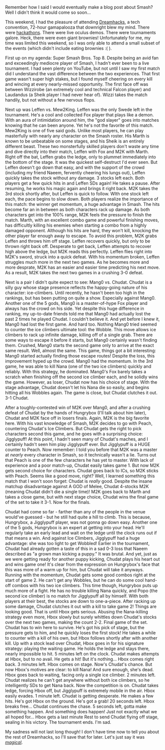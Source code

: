 Remember how I said I would eventually make a blog post about Smash? Well I didn't think it would come so soon...

This weekend, I had the pleasure of attending <a href="https://austin.dreamhack.com/17/">Dreamhacks</a>, a tech convention, 72-hour gamapalooza that downright blew my mind. There were <a href="https://en.wikipedia.org/wiki/Hackathon">hackathons</a>. There were live oculus demos. There were tournaments galore. Heck, there were even giant brownies! Unfortunately for me, my time was limited this weekend, so I was only able to attend a small subset of the events (which didn't include eating brownies :( ).

First up on my agenda: Super Smash Bros. Top 8. Despite being an avid fan and exceedingly mediocre player of Smash, I hadn't ever been to a live tournament. I had seen plenty on YouTube, but not until I saw my first match did I understand the vast difference between the two experiences. That first game wasn't super high stakes, but I found myself cheering on every kill and wincing at every nearly-missed opportunity. The first face off was between Wizzirobe (an extremely cool and technical Falcon player) and Laudandus (a Sheik player I had never hear of). Wizzi takes the match handily, but not without a few nervous flops.

Next up was Leffen vs. Mew2King. Leffen was the only Swede left in the tournament. He's a cool and collected Fox player that plays like a demon. With an aura of intimidation around him, the "god slayer" goes into matches knowing that he can been anyone. Yet he's not the favorite of this match. Mew2King is one of five said gods. Unlike most players, he can play masterfully with nearly any character on the Smash roster. His Marth is known to be unbeatable on some stages, and his Sheik is an entirely different beast. These two monsterfully skilled players don't waste any time and dive directly into their match, Leffen with Fox and M2K with Marth. Right off the bat, Leffen grabs the ledge, only to plummet immediately into the bottom of the stage. It was the quickest self-destruct I'd ever seen. But Leffen doesn't go down that easy, and with the support of the crowd (including my friend Naeem, fervently cheering his lungs out), Leffen quickly takes the stock without any damage. 3 stocks left each. Both players get a few quick hits in and Leffen SDs again! He takes a pause. After resuming, he works his magic again and brings it right back. M2K takes the 3rd stock shortly after, but Leffen is quick to follow. WIth one stock left each, the pace begins to slow down. Both players realize the importance of this match: the winner get momentum, a huge advantage in Smash. The hits become far an in between as both characters rack up damage. As both characters get into the 100% range, M2K feels the pressure to finish the match. Marth, with an excellent combo game and powerful finishing moves, has difficultly killing his enemies when starting a combo from a highly damaged opponent. Although his hits are hard, they won't kill, knocking the other player far enough away to escape. To avoid this problem, M2K grabs Leffen and throws him off stage. Leffen recovers quickly, but only to be thrown right back off. Desperate to get back, Leffen attempts to recover high above the ledge, but M2K reads this perfectly. Leffen flies right into M2K's sword, struck into a quick defeat. With his momentum broken, Leffen struggles much more in the next two games. As he becomes more and more desprate, M2K has an easier and easier time predicting his next move. As a result, M2K takes the next two games in a crushing 3-0 defeat.

Next is a pair I didn't quite expect to see: Mang0 vs. Chudat. Chudat is a silly guy whose stage presence reflects the happy-going nature of his character: ice-climbers. Until recently, he hasn't been too high in the rankings, but has been putting on quite a show. Especially against Mang0. Another one of the 5 gods, Mang0 is a master-of-hype Fox player and always has the crowd on his side. Yet despite this huge difference in ranking, my up-to-date friends told me that Mang0 had actually lost the past 2 times he played Chudat. I couldn't believe it. And yet before I knew it, Mang0 had lost the first game. And hard too. Nothing Mang0 tried seemed to counter the ice climbers ultimate tool: the Wobble. This move allows ice climbers to rack up infinite damage, killing off of a single grab. There are some ways to escape it before it starts, but Mang0 certainly wasn't finding them. Crushed, Mang0 starts the second game only to arrive at the exact same result. Well, almost the same. This game, things got a bit interesting: Mang0 started actually finding those escape routes! Despite the loss, this improvement hyped up the crowd. Mang0 had the momentum. In the 3rd game, he was able to kill Nana (one of the two ice climbers) quickly and reliably. With this strategy, he dominated. Mang0's Fox barely takes a scratch when finishing off the second ice climber each, and he solidly wins the game. However, as loser, Chudat now has his choice of stage. With the stage advantage, Chudat doesn't let his Nana die so easily, and begins hitting all his Wobbles again. The game is close, but Chudat clutches it out. 3-1 Chudat.

After a toughly-contested win of M2K over Mang0, and after a crushing defeat of Chudat by the hands of Hungrybox (I'll talk about him later), Chudat and M2K face off in losers finals. Again, M2K is the big favorite here. With his vast knowledge of Smash, M2K decides to go with Peach, countering Chudat's Ice Climbers. But Chudat gets the right to pick characters second this game, and he goes with a surprising choice: Jigglypuff! At this point, I hadn't seen many of Chudat's maches, and I certainly hadn't seen him play Jigglypuff ever. But Jigglypuff is a HUGE counter to Peach. Now remember: I told you before that M2K was a master at <i>nearly</i> every character in Smash, so it technically wasn't a lie. Turns out that Peach is one of the few characters he has yet to master. With lack of experience and a poor match-up, Chudat easily takes game 1. But now M2K gets second choice for characters. Chudat goes back to ICs, so M2K sticks with Peach. Seems like a good move, right? Well, I learned something this match that I won't soon forget: Chudat is <i>really</i> good. Despite the insane matchup disadvantage against A GOD of Melee, Chudat 4-stocks M2K (meaning Chudat didn't die a single time)! M2K goes back to Marth and takes a close game, but with next stage choice, Chudat wins the final game of the set to take it 3-1. Now for the finals.

Chudat had come so far - farther than any of the people in the venue would've guessed - but he still had quite a hill to climb. This is because, Hungrybox, a Jigglypuff player, was not gonna go down easy. Another one of the 5 gods, Hungrybox is an expert at getting into your head. He'll regularly take an early lead and wait on the ledge until the clock runs out if that means a win. And against Ice Climbers, Jigglypuff had a huge advantage: she was too light to get Wobbled! Earlier in the tournament, Chudat had already gotten a taste of this in a sad 0-3 loss that Naeem described as "a grown man kicking a puppy." It was brutal. And yet, just as we were getting ready for another puppy kicking, Chudat plays his heart out and wins game one! It's clear from the expression on Hungrybox's face that this was more of a warm up for him, but Chudat will take it anyways. Running with the momentum, Chudat gets some good combos right at the start of game 2. He can't get any Wobbles, but he can do some cool hand-off combos with his two ice climbers. This time though, Hungrybox puts up much more of a fight. He has no trouble killing Nana quickly, and Popo (the second ice climber) is no match for Jigglypuff all by himself. With both players at their best, the stocks are down to one-a-piece. After racking up some damage, Chudat clutches it out with a kill to take game 2! Things are looking good. That is until Hbox gets serious. Abusing the Nana-killing strategy even more, Hbox slowly but surely whittles down Chudat's stocks over the next two games, making the count 2-2. 
Final game of the set. Chudat has to win here to survive. He's got his pick of stage, but the pressure gets to him, and he quickly loses the first stock! He takes a while to counter with a kill of his own, but Hbox follows shortly after with another kill. Up with a stock lead over Chudat, Hbox goes in for his signature strategy: playing the waiting game. He holds the ledge and stays there, nearly impossible to hit. 5 minutes left on the clock. Chudat makes attempts at Hbox, but to no avail. He gets a hit! But it's nothing... Hbox comes right back. 3 minutes left. Hbox comes on stage. Now's Chudat's chance. But now Hbox's motives are clear: to kill Nana! And sure enough, she's dead. Hbox goes back to waiting, facing only a single ice climber. 2 minutes left. Chudat realizes he can't get anywhere without both ice climbers, so he intelligently SDs to get Nana back. Now the competition is on. Chudat takes ledge, forcing Hbox off, but Jigglypuff is extremely mobile in the air. Hbox easily evades. 1 minute left. Chudat is getting desperate. He makes a few hits. He's got Hbox on the ground. He's got a grab! 20 seconds left. Hbox breaks free... Chudat continues the chase. 5 seconds left, gotta make something happen. And something does happen! Just not exactly what we all hoped for... Hbox gets a last minute Rest to send Chudat flying off stage, sealing in his victory. The tournament ends. I'm sad.

My sadness will not last long though! I don't have time now to tell you about the rest of Dreamhacks, so I'll save that for later. Let's just say it was <a href="http://www.insomniacgames.com/games/the-unspoken/"><i>magical</i></a>.

